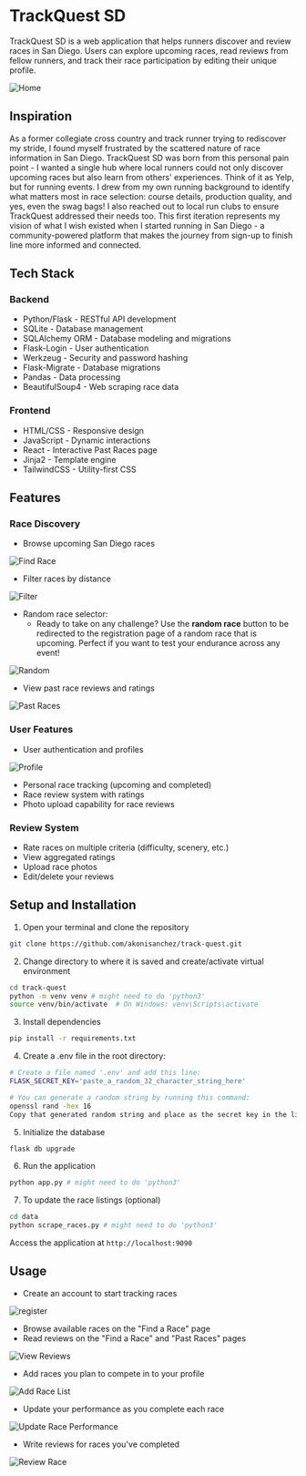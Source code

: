 # TrackQuest SD

TrackQuest SD is a web application that helps runners discover and review races in San Diego. Users can explore upcoming races, read reviews from fellow runners, and track their race participation by editing their unique profile.

![Home](static/home.png)

## Inspiration

As a former collegiate cross country and track runner trying to rediscover my stride, I found myself frustrated by the scattered nature of race information in San Diego. TrackQuest SD was born from this personal pain point - I wanted a single hub where local runners could not only discover upcoming races but also learn from others' experiences. Think of it as Yelp, but for running events. I drew from my own running background to identify what matters most in race selection: course details, production quality, and yes, even the swag bags! I also reached out to local run clubs to ensure TrackQuest addressed their needs too. This first iteration represents my vision of what I wish existed when I started running in San Diego - a community-powered platform that makes the journey from sign-up to finish line more informed and connected.

## Tech Stack
### Backend
- Python/Flask - RESTful API development
- SQLite - Database management
- SQLAlchemy ORM - Database modeling and migrations
- Flask-Login - User authentication
- Werkzeug - Security and password hashing
- Flask-Migrate - Database migrations
- Pandas - Data processing
- BeautifulSoup4 - Web scraping race data

### Frontend
- HTML/CSS - Responsive design
- JavaScript - Dynamic interactions
- React - Interactive Past Races page
- Jinja2 - Template engine
- TailwindCSS - Utility-first CSS

## Features

### Race Discovery
- Browse upcoming San Diego races

![Find Race](static/find_race.gif)

- Filter races by distance

![Filter](static/race_filter.gif)

- Random race selector:
  - Ready to take on any challenge? Use the **random race** button to be redirected to the registration page of a random race that is upcoming. Perfect if you want to test your endurance across any event!

![Random](static/random_race.gif)
 
- View past race reviews and ratings

![Past Races](static/past_races.gif)

### User Features
- User authentication and profiles

![Profile](static/profile.gif)

- Personal race tracking (upcoming and completed)
- Race review system with ratings
- Photo upload capability for race reviews

### Review System
- Rate races on multiple criteria (difficulty, scenery, etc.)
- View aggregated ratings
- Upload race photos
- Edit/delete your reviews

## Setup and Installation

1. Open your terminal and clone the repository
```bash
git clone https://github.com/akonisanchez/track-quest.git
```

2. Change directory to where it is saved and create/activate virtual environment
```bash
cd track-quest
python -m venv venv # might need to do 'python3'
source venv/bin/activate  # On Windows: venv\Scripts\activate
```

3. Install dependencies
```bash
pip install -r requirements.txt
```

4. Create a .env file in the root directory:
```bash
# Create a file named '.env' and add this line:
FLASK_SECRET_KEY='paste_a_random_32_character_string_here'

# You can generate a random string by running this command:
openssl rand -hex 16
Copy that generated random string and place as the secret key in the line above
```

5. Initialize the database
```bash
flask db upgrade
```

6. Run the application
```bash
python app.py # might need to do 'python3'
```

7. To update the race listings (optional)
```bash
cd data
python scrape_races.py # might need to do 'python3'
```

Access the application at `http://localhost:9090`

## Usage

- Create an account to start tracking races

![register](static/register.gif)

- Browse available races on the "Find a Race" page
- Read reviews on the "Find a Race" and "Past Races" pages

![View Reviews](static/view_reviews.gif)

- Add races you plan to compete in to your profile

![Add Race List](static/add_race_list.gif)

- Update your performance as you complete each race

![Update Race Performance](static/update_race_performance.gif)

- Write reviews for races you've completed

![Review Race](static/add_race_review.gif)
